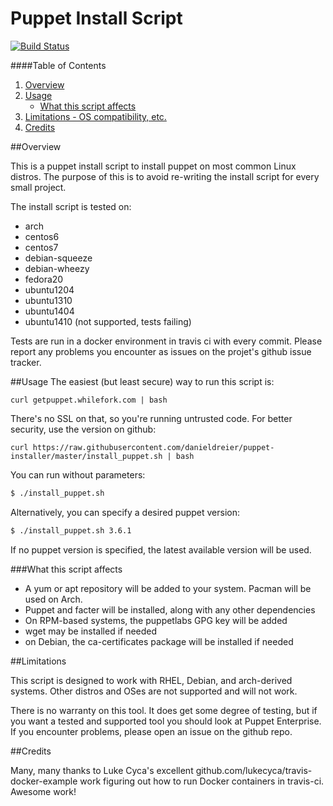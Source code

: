 Puppet Install Script
=============================
[![Build Status](https://travis-ci.org/danieldreier/puppet-installer.svg?branch=master)](https://travis-ci.org/danieldreier/puppet-installer)

####Table of Contents

1. [Overview](#overview)
4. [Usage](#usage)
    * [What this script affects](#what-this-module-affects)
5. [Limitations - OS compatibility, etc.](#limitations)
7. [Credits](#credits)

##Overview

This is a puppet install script to install puppet on most common Linux distros.
The purpose of this is to avoid re-writing the install script for every small
project.

The install script is tested on:
- arch
- centos6
- centos7
- debian-squeeze
- debian-wheezy
- fedora20
- ubuntu1204
- ubuntu1310
- ubuntu1404
- ubuntu1410 (not supported, tests failing)

Tests are run in a docker environment in travis ci with every commit. Please
report any problems you encounter as issues on the projet's github issue tracker.


##Usage
The easiest (but least secure) way to run this script is:
```
curl getpuppet.whilefork.com | bash
```

There's no SSL on that, so you're running untrusted code. For better security, use the version on github:
```
curl https://raw.githubusercontent.com/danieldreier/puppet-installer/master/install_puppet.sh | bash
```

You can run without parameters:
```bash
$ ./install_puppet.sh
```

Alternatively, you can specify a desired puppet version:
```bash
$ ./install_puppet.sh 3.6.1
```

If no puppet version is specified, the latest available version will be used.

###What this script affects

* A yum or apt repository will be added to your system. Pacman will be used on Arch.
* Puppet and facter will be installed, along with any other dependencies
* On RPM-based systems, the puppetlabs GPG key will be added
* wget may be installed if needed
* on Debian, the ca-certificates package will be installed if needed

##Limitations

This script is designed to work with RHEL, Debian, and arch-derived systems.
Other distros and OSes are not supported and will not work.

There is no warranty on this tool. It does get some degree of testing, but if
you want a tested and supported tool you should look at Puppet Enterprise. If
you encounter problems, please open an issue on the github repo.

##Credits

Many, many thanks to Luke Cyca's excellent github.com/lukecyca/travis-docker-example
work figuring out how to run Docker containers in travis-ci. Awesome work!
